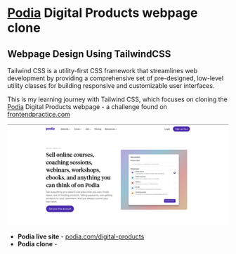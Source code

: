 # <a href="https://www.podia.com/digital-products">Podia</a> Digital Products webpage clone</a>

## Webpage Design Using TailwindCSS

Tailwind CSS is a utility-first CSS framework that streamlines web development by providing a comprehensive set of pre-designed, low-level utility classes for building responsive and customizable user interfaces.

This is my learning journey with Tailwind CSS, which focuses on cloning the <a href="https://www.podia.com/digital-products">Podia</a> Digital Products webpage - a challenge found on <a href="https://www.frontendpractice.com/projects/podia">frontendpractice.com</a>

<img src="./build/img/website_clone_image.png" alt="Podia Website clone">


- **Podia live site** - <a href="https://www.podia.com/digital-products">podia.com/digital-products</a>
- **Podia clone** - 
